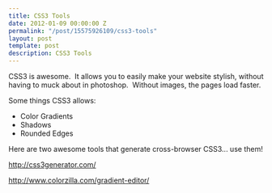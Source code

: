 ```yaml
---
title: CSS3 Tools
date: 2012-01-09 00:00:00 Z
permalink: "/post/15575926109/css3-tools"
layout: post
template: post
description: CSS3 Tools
---
```


<p>CSS3 is awesome.  It allows you to easily make your website stylish, without having to muck about in photoshop.  Without images, the pages load faster.</p>&#13;
<p>Some things CSS3 allows:</p>&#13;
<ul><li>Color Gradients</li>&#13;
<li>Shadows</li>&#13;
<li>Rounded Edges</li>&#13;
</ul><p>Here are two awesome tools that generate cross-browser CSS3... use them!</p>&#13;
<p><a href="http://css3generator.com/" title="http://css3generator.com/" target="_blank">http://css3generator.com/</a></p>&#13;
<p><a href="http://www.colorzilla.com/gradient-editor/" title="http://www.colorzilla.com/gradient-editor/">http://www.colorzilla.com/gradient-editor/</a></p> 